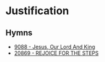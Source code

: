 # Justification

## Hymns

- [9088 - Jesus, Our Lord And King](/hymns/9088.md)
- [20869 - REJOICE FOR THE STEPS](/hymns/20869.md)
